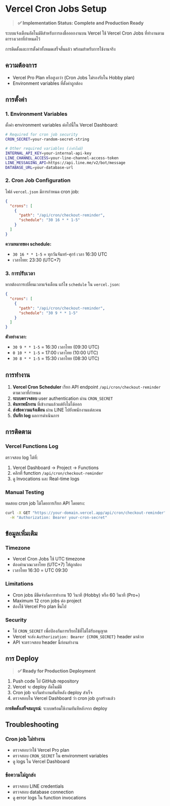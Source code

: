# Vercel Cron Jobs Setup

> **✅ Implementation Status: Complete and Production Ready**

ระบบแจ้งเตือนอัตโนมัติสำหรับการลงชื่อออกงานบน Vercel ใช้ Vercel Cron Jobs ที่ทำงานตามตารางเวลาที่กำหนดไว้

การติดตั้งและการตั้งค่าทั้งหมดเสร็จสิ้นแล้ว พร้อมสำหรับการใช้งานจริง

## ความต้องการ

- Vercel Pro Plan หรือสูงกว่า (Cron Jobs ไม่รองรับใน Hobby plan)
- Environment variables ที่ตั้งค่าถูกต้อง

## การตั้งค่า

### 1. Environment Variables

ตั้งค่า environment variables ต่อไปนี้ใน Vercel Dashboard:

```bash
# Required for cron job security
CRON_SECRET=your-random-secret-string

# Other required variables (ถ้ายังไม่มี)
INTERNAL_API_KEY=your-internal-api-key
LINE_CHANNEL_ACCESS=your-line-channel-access-token
LINE_MESSAGING_API=https://api.line.me/v2/bot/message
DATABASE_URL=your-database-url
```

### 2. Cron Job Configuration

ไฟล์ `vercel.json` มีการกำหนด cron job:

```json
{
  "crons": [
    {
      "path": "/api/cron/checkout-reminder",
      "schedule": "30 16 * * 1-5"
    }
  ]
}
```

**ความหมายของ schedule:**
- `30 16 * * 1-5` = ทุกวันจันทร์-ศุกร์ เวลา 16:30 UTC
- เวลาไทย: 23:30 (UTC+7)

### 3. การปรับเวลา

หากต้องการเปลี่ยนเวลาแจ้งเตือน แก้ไข `schedule` ใน `vercel.json`:

```json
{
  "crons": [
    {
      "path": "/api/cron/checkout-reminder",
      "schedule": "30 9 * * 1-5"
    }
  ]
}
```

**ตัวอย่างเวลา:**
- `30 9 * * 1-5` = 16:30 เวลาไทย (09:30 UTC)
- `0 10 * * 1-5` = 17:00 เวลาไทย (10:00 UTC)
- `30 8 * * 1-5` = 15:30 เวลาไทย (08:30 UTC)

## การทำงาน

1. **Vercel Cron Scheduler** เรียก API endpoint `/api/cron/checkout-reminder` ตามเวลาที่กำหนด
2. **ระบบตรวจสอบ** user authentication ผ่าน `CRON_SECRET`
3. **ค้นหาพนักงาน** ที่เข้างานแล้วแต่ยังไม่ได้ออก
4. **ส่งข้อความแจ้งเตือน** ผ่าน LINE ไปยังพนักงานแต่ละคน
5. **บันทึก log** ผลการดำเนินการ

## การติดตาม

### Vercel Functions Log

ตรวจสอบ log ได้ที่:
1. Vercel Dashboard → Project → Functions
2. คลิกที่ function `/api/cron/checkout-reminder`
3. ดู Invocations และ Real-time logs

### Manual Testing

ทดสอบ cron job ได้โดยการเรียก API โดยตรง:

```bash
curl -X GET "https://your-domain.vercel.app/api/cron/checkout-reminder" \
  -H "Authorization: Bearer your-cron-secret"
```

## ข้อมูลเพิ่มเติม

### Timezone

- Vercel Cron Jobs ใช้ UTC timezone
- ต้องคำนวณเวลาไทย (UTC+7) ให้ถูกต้อง
- เวลาไทย 16:30 = UTC 09:30

### Limitations

- Cron jobs มีขีดจำกัดการทำงาน 10 วินาที (Hobby) หรือ 60 วินาที (Pro+)
- Maximum 12 cron jobs ต่อ project
- ต้องใช้ Vercel Pro plan ขึ้นไป

### Security

- ใช้ `CRON_SECRET` เพื่อป้องกันการเรียกใช้ที่ไม่ได้รับอนุญาต
- Vercel จะส่ง `Authorization: Bearer {CRON_SECRET}` header มาด้วย
- API จะตรวจสอบ header นี้ก่อนทำงาน

## การ Deploy

> **✅ Ready for Production Deployment**

1. Push code ไป GitHub repository
2. Vercel จะ deploy อัตโนมัติ
3. Cron job จะเริ่มทำงานทันทีหลัง deploy สำเร็จ
4. ตรวจสอบใน Vercel Dashboard ว่า cron job ถูกสร้างแล้ว

**การติดตั้งเสร็จสมบูรณ์**: ระบบพร้อมใช้งานทันทีหลังจาก deploy

## Troubleshooting

### Cron job ไม่ทำงาน
- ตรวจสอบว่าใช้ Vercel Pro plan
- ตรวจสอบ `CRON_SECRET` ใน environment variables
- ดู logs ใน Vercel Dashboard

### ข้อความไม่ถูกส่ง
- ตรวจสอบ LINE credentials
- ตรวจสอบ database connection
- ดู error logs ใน function invocations
